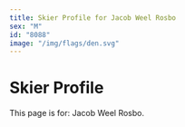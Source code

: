 ```yaml
---
title: Skier Profile for Jacob Weel Rosbo
sex: "M"
id: "8088"
image: "/img/flags/den.svg" 
---
```


# Skier Profile

This page is for: Jacob Weel Rosbo.
    